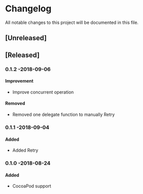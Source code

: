 # Changelog
All notable changes to this project will be documented in this file.

## [Unreleased]

## [Released]
### 0.1.2 -2018-09-06
#### Improvement
- Improve concurrent operation
#### Removed
- Removed one delegate function to manually Retry

### 0.1.1 -2018-09-04
#### Added
- Added Retry

### 0.1.0 -2018-08-24
#### Added
- CocoaPod support
